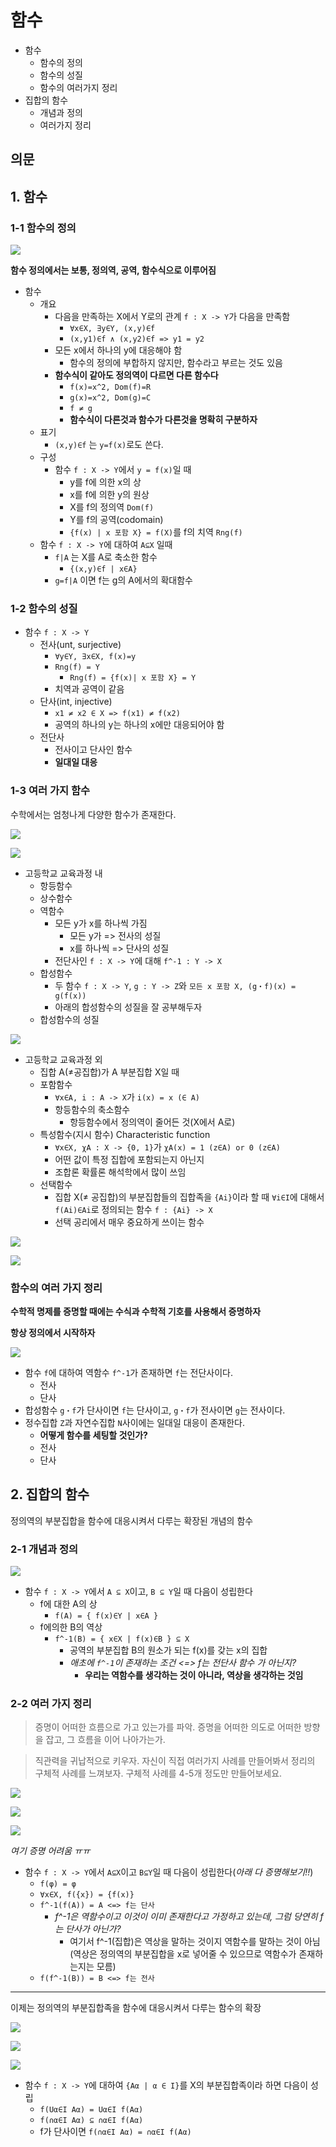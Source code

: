 # 함수

- 함수
  - 함수의 정의
  - 함수의 성질
  - 함수의 여러가지 정리
- 집합의 함수
  - 개념과 정의
  - 여러가지 정리

## 의문

## 1. 함수

### 1-1 함수의 정의

![](./images/ch4/function_terminology.png)

**함수 정의에서는 보통, 정의역, 공역, 함수식으로 이루어짐**

- 함수
  - 개요
    - 다음을 만족하는 X에서 Y로의 관계 `f : X -> Y`가 다음을 만족함
      - `∀x∈X, ∃y∈Y, (x,y)∈f`
      - `(x,y1)∈f ∧ (x,y2)∈f => y1 = y2`
    - 모든 x에서 하나의 y에 대응해야 함
      - 함수의 정의에 부합하지 않지만, 함수라고 부르는 것도 있음
    - **함수식이 같아도 정의역이 다르면 다른 함수다**
      - `f(x)=x^2, Dom(f)=R`
      - `g(x)=x^2, Dom(g)=C`
      - `f ≠ g`
      - **함수식이 다른것과 함수가 다른것을 명확히 구분하자**
  - 표기
    - `(x,y)∈f` 는 `y=f(x)`로도 쓴다.
  - 구성
    - 함수 `f : X -> Y`에서 `y = f(x)`일 때
      - y를 f에 의한 x의 상
      - x를 f에 의한 y의 원상
      - X를 f의 정의역 `Dom(f)`
      - Y를 f의 공역(codomain)
      - `{f(x) | x 포함 X} = f(X)`를 f의 치역 `Rng(f)`
  - 함수 `f : X -> Y`에 대하여 `A⊆X` 일때
    - `f|A` 는 X를 A로 축소한 함수
      - `{(x,y)∈f | x∈A}`
    - `g=f|A` 이면 f는 g의 A에서의 확대함수

### 1-2 함수의 성질

- 함수 `f : X -> Y`
  - 전사(unt, surjective)
    - `∀y∈Y, ∃x∈X, f(x)=y`
    - `Rng(f) = Y`
      - `Rng(f) = {f(x)| x 포함 X} = Y`
    - 치역과 공역이 같음
  - 단사(int, injective)
    - `x1 ≠ x2 ∈ X => f(x1) ≠ f(x2)`
    - 공역의 하나의 y는 하나의 x에만 대응되어야 함
  - 전단사
    - 전사이고 단사인 함수
    - **일대일 대응**

### 1-3 여러 가지 함수

수학에서는 엄청나게 다양한 함수가 존재한다.

![](./images/ch4/various_functions1.png)

![](./images/ch4/various_functions2.png)

- 고등학교 교육과정 내
  - 항등함수
  - 상수함수
  - 역함수
    - 모든 y가 x를 하나씩 가짐
      - 모든 y가 => 전사의 성질
      - x를 하나씩 => 단사의 성질
    - 전단사인 `f : X -> Y`에 대해 `f^-1 : Y -> X`
  - 합성함수
    - 두 함수 `f : X -> Y`, `g : Y -> Z`와 `모든 x 포함 X, (g・f)(x) = g(f(x))`
    - 아래의 합성함수의 성질을 잘 공부해두자
  - 합성함수의 성질

![](./images/ch4/various_functions3.png)

- 고등학교 교육과정 외
  - 집합 A(≠공집합)가 A 부분집합 X일 때
  - 포함함수
    - `∀x∈A, i : A -> X`가 `i(x) = x (∈ A)`
    - 항등함수의 축소함수
      - 항등함수에서 정의역이 줄어든 것(X에서 A로)
  - 특성함수(지시 함수) Characteristic function
    - `∀x∈X, χA : X -> {0, 1}`가 `χA(x) = 1 (z∈A) or 0 (z∈A)`
    - 어떤 값이 특정 집합에 포함되는지 아닌지
    - 조합론 확률론 해석학에서 많이 쓰임
  - 선택함수
    - 집합 X(≠ 공집합)의 부분집합들의 집합족을 `{Ai}`이라 할 때 `∀i∈I`에 대해서 `f(Ai)∈Ai`로 정의되는 함수 `f : {Ai} -> X`
    - 선택 공리에서 매우 중요하게 쓰이는 함수

![](./images/ch4/various_functions4.png)

![](./images/ch4/various_functions5.png)

### 함수의 여러 가지 정리

**수학적 명제를 증명할 때에는 수식과 수학적 기호를 사용해서 증명하자**

**항상 정의에서 시작하자**

![](./images/ch4/function_theorem.png)

- 함수 `f`에 대하여 역함수 `f^-1`가 존재하면 `f`는 전단사이다.
  - 전사
  - 단사
- 합성함수 `g・f`가 단사이면 `f`는 단사이고, `g・f`가 전사이면 `g`는 전사이다.
- 정수집합 `Z`과 자연수집합 `N`사이에는 일대일 대응이 존재한다.
  - **어떻게 함수를 세팅할 것인가?**
  - 전사
  - 단사

## 2. 집합의 함수

정의역의 부분집합을 함수에 대응시켜서 다루는 확장된 개념의 함수

### 2-1 개념과 정의

![](./images/ch4/functions_of_set1.png)

- 함수 `f : X -> Y`에서 `A ⊆ X`이고, `B ⊆ Y`일 때 다음이 성립한다
  - f에 대한 A의 상
    - `f(A) = { f(x)∈Y | x∈A }`
  - f에의한 B의 역상
    - `f^-1(B) = { x∈X | f(x)∈B } ⊆ X`
      - 공역의 부분집합 B의 원소가 되는 f(x)를 갖는 x의 집합
      - *애초에 `f^-1`이 존재하는 조건 <=> f는 전단사 함수 가 아닌지?*
        - **우리는 역함수를 생각하는 것이 아니라, 역상을 생각하는 것임**

### 2-2 여러 가지 정리

> 증명이 어떠한 흐름으로 가고 있는가를 파악. 증명을 어떠한 의도로 어떠한 방향을 잡고, 그 흐름을 이어 나아가는가.

> 직관력을 귀납적으로 키우자. 자신이 직접 여러가지 사례를 만들어봐서 정리의 구체적 사례를 느껴보자. 구체적 사례를 4-5개 정도만 만들어보세요.

![](./images/ch4/function_of_set_theorem1.png)

![](./images/ch4/function_of_set_theorem2.png)

![](./images/ch4/function_of_set_theorem3.png)

*여기 증명 어려움 ㅠㅠ*

- 함수 `f : X -> Y`에서 `A⊆X`이고 `B⊆Y`일 때 다음이 성립한다(*아래 다 증명해보기!!*)
  - `f(φ) = φ`
  - `∀x∈X, f({x}) = {f(x)}`
  - `f^-1(f(A)) = A <=> f는 단사`
    - *f^-1은 역함수이고 이것이 이미 존재한다고 가정하고 있는데, 그럼 당연히 f는 단사가 아닌가?*
      - 여기서 f^-1(집합)은 역상을 말하는 것이지 역함수를 말하는 것이 아님(역상은 정의역의 부분집합을 x로 넣어줄 수 있으므로 역함수가 존재하는지는 모름)
  - `f(f^-1(B)) = B <=> f는 전사`

---

이제는 정의역의 부분집합족을 함수에 대응시켜서 다루는 함수의 확장

![](./images/ch4/function_of_set_theorem4.png)

![](./images/ch4/function_of_set_theorem5.png)

![](./images/ch4/function_of_set_theorem6.png)

- 함수 `f : X -> Y`에 대하여 `{Aα | α ∈ I}`를 X의 부분집합족이라 하면 다음이 성립
  - `f(Uα∈I Aα) = Uα∈I f(Aα)`
  - `f(∩α∈I Aα) ⊆ ∩α∈I f(Aα)`
  - f가 단사이면 `f(∩α∈I Aα) = ∩α∈I f(Aα)`
